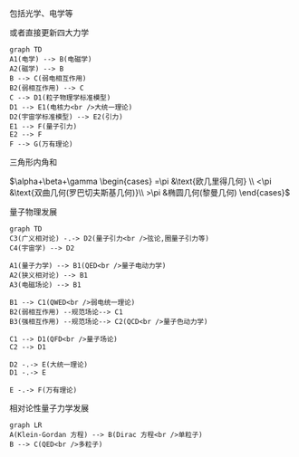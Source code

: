 包括光学、电学等

或者直接更新四大力学

```mermaid
graph TD
A1(电学) --> B(电磁学)
A2(磁学) --> B
B --> C(弱电相互作用)
B2(弱相互作用) --> C
C --> D1(粒子物理学标准模型)
D1 --> E1(电核力<br />大统一理论)
D2(宇宙学标准模型) --> E2(引力)
E1 --> F(量子引力)
E2 --> F
F --> G(万有理论)
```

三角形内角和

$\alpha+\beta+\gamma
\begin{cases}
=\pi &\text{欧几里得几何} \\
<\pi &\text{双曲几何(罗巴切夫斯基几何)}\\  >\pi &椭圆几何(黎曼几何)
\end{cases}$

量子物理发展

```mermaid
graph TD
C3(广义相对论) -.-> D2(量子引力<br />弦论,圈量子引力等)
C4(宇宙学) --> D2

A1(量子力学) --> B1(QED<br />量子电动力学)
A2(狭义相对论) --> B1
A3(电磁场论) --> B1

B1 --> C1(QWED<br />弱电统一理论)
B2(弱相互作用) --规范场论--> C1
B3(强相互作用) --规范场论--> C2(QCD<br />量子色动力学)

C1 --> D1(QFD<br />量子场论)
C2 --> D1

D2 -.-> E(大统一理论)
D1 -.-> E

E -.-> F(万有理论)
```

相对论性量子力学发展

```mermaid
graph LR
A(Klein-Gordan 方程) --> B(Dirac 方程<br />单粒子) 
B --> C(QED<br />多粒子) 
```
